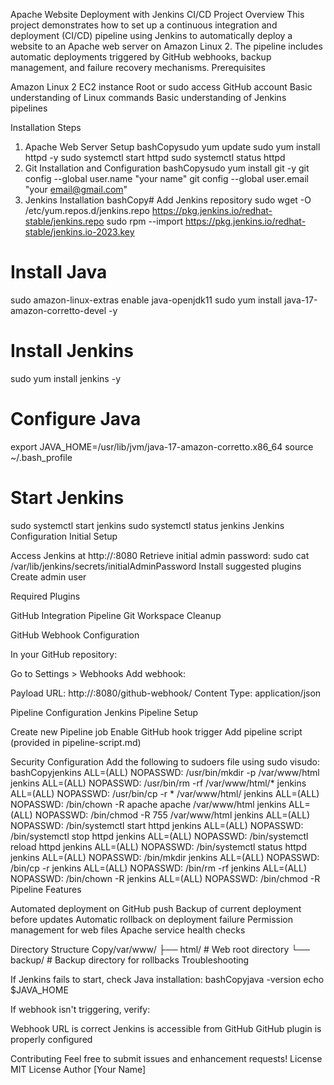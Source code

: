 Apache Website Deployment with Jenkins CI/CD
Project Overview
This project demonstrates how to set up a continuous integration and deployment (CI/CD) pipeline using Jenkins to automatically deploy a website to an Apache web server on Amazon Linux 2. The pipeline includes automatic deployments triggered by GitHub webhooks, backup management, and failure recovery mechanisms.
Prerequisites

Amazon Linux 2 EC2 instance
Root or sudo access
GitHub account
Basic understanding of Linux commands
Basic understanding of Jenkins pipelines

Installation Steps
1. Apache Web Server Setup
bashCopysudo yum update
sudo yum install httpd -y
sudo systemctl start httpd
sudo systemctl status httpd
2. Git Installation and Configuration
bashCopysudo yum install git -y
git config --global user.name "your name"
git config --global user.email "your email@gmail.com"
3. Jenkins Installation
bashCopy# Add Jenkins repository
sudo wget -O /etc/yum.repos.d/jenkins.repo https://pkg.jenkins.io/redhat-stable/jenkins.repo
sudo rpm --import https://pkg.jenkins.io/redhat-stable/jenkins.io-2023.key

# Install Java
sudo amazon-linux-extras enable java-openjdk11
sudo yum install java-17-amazon-corretto-devel -y

# Install Jenkins
sudo yum install jenkins -y

# Configure Java
export JAVA_HOME=/usr/lib/jvm/java-17-amazon-corretto.x86_64
source ~/.bash_profile

# Start Jenkins
sudo systemctl start jenkins
sudo systemctl status jenkins
Jenkins Configuration
Initial Setup

Access Jenkins at http://<your-ec2-instance-public-ip>:8080
Retrieve initial admin password: sudo cat /var/lib/jenkins/secrets/initialAdminPassword
Install suggested plugins
Create admin user

Required Plugins

GitHub Integration
Pipeline
Git
Workspace Cleanup

GitHub Webhook Configuration

In your GitHub repository:

Go to Settings > Webhooks
Add webhook:

Payload URL: http://<your-ec2-instance-public-ip>:8080/github-webhook/
Content Type: application/json





Pipeline Configuration
Jenkins Pipeline Setup

Create new Pipeline job
Enable GitHub hook trigger
Add pipeline script (provided in pipeline-script.md)

Security Configuration
Add the following to sudoers file using sudo visudo:
bashCopyjenkins ALL=(ALL) NOPASSWD: /usr/bin/mkdir -p /var/www/html
jenkins ALL=(ALL) NOPASSWD: /usr/bin/rm -rf /var/www/html/*
jenkins ALL=(ALL) NOPASSWD: /usr/bin/cp -r * /var/www/html/
jenkins ALL=(ALL) NOPASSWD: /bin/chown -R apache apache /var/www/html
jenkins ALL=(ALL) NOPASSWD: /bin/chmod -R 755 /var/www/html
jenkins ALL=(ALL) NOPASSWD: /bin/systemctl start httpd
jenkins ALL=(ALL) NOPASSWD: /bin/systemctl stop httpd
jenkins ALL=(ALL) NOPASSWD: /bin/systemctl reload httpd
jenkins ALL=(ALL) NOPASSWD: /bin/systemctl status httpd
jenkins ALL=(ALL) NOPASSWD: /bin/mkdir
jenkins ALL=(ALL) NOPASSWD: /bin/cp -r
jenkins ALL=(ALL) NOPASSWD: /bin/rm -rf
jenkins ALL=(ALL) NOPASSWD: /bin/chown -R
jenkins ALL=(ALL) NOPASSWD: /bin/chmod -R
Pipeline Features

Automated deployment on GitHub push
Backup of current deployment before updates
Automatic rollback on deployment failure
Permission management for web files
Apache service health checks

Directory Structure
Copy/var/www/
├── html/          # Web root directory
└── backup/        # Backup directory for rollbacks
Troubleshooting

If Jenkins fails to start, check Java installation:
bashCopyjava -version
echo $JAVA_HOME

If webhook isn't triggering, verify:

Webhook URL is correct
Jenkins is accessible from GitHub
GitHub plugin is properly configured



Contributing
Feel free to submit issues and enhancement requests!
License
MIT License
Author
[Your Name]

